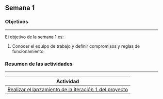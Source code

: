 ## Semana 1

### Objetivos

---

El objetivo de la semana 1 es:

1. Conocer el equipo de trabajo y definir compromisos y reglas de funcionamiento.


### Resumen de las actividades

---

| Actividad                                                                |
| ------------------------------------------------------------------------ |
| [Realizar el lanzamiento de la iteración 1 del proyecto](s1_lanzamiento) |
